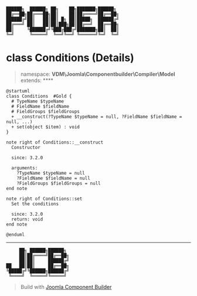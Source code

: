 ```
██████╗  ██████╗ ██╗    ██╗███████╗██████╗
██╔══██╗██╔═══██╗██║    ██║██╔════╝██╔══██╗
██████╔╝██║   ██║██║ █╗ ██║█████╗  ██████╔╝
██╔═══╝ ██║   ██║██║███╗██║██╔══╝  ██╔══██╗
██║     ╚██████╔╝╚███╔███╔╝███████╗██║  ██║
╚═╝      ╚═════╝  ╚══╝╚══╝ ╚══════╝╚═╝  ╚═╝
```
# class Conditions (Details)
> namespace: **VDM\Joomla\Componentbuilder\Compiler\Model**
> extends: ****
```uml
@startuml
class Conditions  #Gold {
  # TypeName $typeName
  # FieldName $fieldName
  # FieldGroups $fieldGroups
  + __construct(?TypeName $typeName = null, ?FieldName $fieldName = null, ...)
  + set(object $item) : void
}

note right of Conditions::__construct
  Constructor

  since: 3.2.0
  
  arguments:
    ?TypeName $typeName = null
    ?FieldName $fieldName = null
    ?FieldGroups $fieldGroups = null
end note

note right of Conditions::set
  Set the conditions

  since: 3.2.0
  return: void
end note
 
@enduml
```

---
```
     ██╗ ██████╗██████╗
     ██║██╔════╝██╔══██╗
     ██║██║     ██████╔╝
██   ██║██║     ██╔══██╗
╚█████╔╝╚██████╗██████╔╝
 ╚════╝  ╚═════╝╚═════╝
```
> Build with [Joomla Component Builder](https://git.vdm.dev/joomla/Component-Builder)

